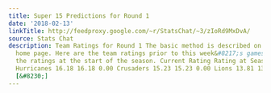 ```yaml
---
title: Super 15 Predictions for Round 1
date: '2018-02-13'
linkTitle: http://feedproxy.google.com/~r/StatsChat/~3/zIoRd9MxDvA/
source: Stats Chat
description: Team Ratings for Round 1 The basic method is described on my Department
  home page. Here are the team ratings prior to this week&#8217;s games, along with
  the ratings at the start of the season. Current Rating Rating at Season Start Difference
  Hurricanes 16.18 16.18 0.00 Crusaders 15.23 15.23 0.00 Lions 13.81 13.81 0.00 Highlanders
  [&#8230;]
---
```


